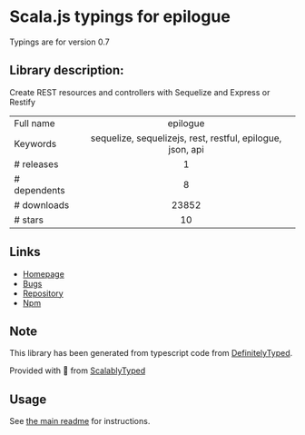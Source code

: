 
# Scala.js typings for epilogue

Typings are for version 0.7

## Library description:
Create REST resources and controllers with Sequelize and Express or Restify

|                    |                 |
| ------------------ | :-------------: |
| Full name          | epilogue |
| Keywords           | sequelize, sequelizejs, rest, restful, epilogue, json, api |
| # releases         | 1 |
| # dependents       | 8 |
| # downloads        | 23852 |
| # stars            | 10 |

## Links
- [Homepage](https://github.com/dchester/epilogue#readme)
- [Bugs](https://github.com/dchester/epilogue/issues)
- [Repository](https://github.com/dchester/epilogue)
- [Npm](https://www.npmjs.com/package/epilogue)
    


## Note
This library has been generated from typescript code from [DefinitelyTyped](https://definitelytyped.org).

Provided with :purple_heart: from [ScalablyTyped](https://github.com/oyvindberg/ScalablyTyped)

## Usage
See [the main readme](../../readme.md) for instructions.


